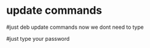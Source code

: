 # update commands


#just deb update commands now we dont need to type <br>

#just type your password<br>
